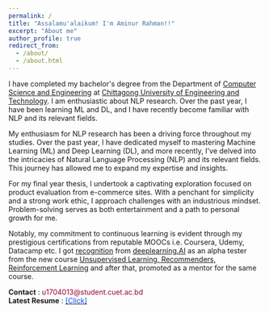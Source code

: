 ```yaml
---
permalink: /
title: "Assalamu'alaikum! I'm Aminur Rahman!!"
excerpt: "About me"
author_profile: true
redirect_from: 
  - /about/
  - /about.html
---
```


<p align="justify">

<!--  I am a Final Year student in the department of <a href="https://cuet.ac.bd/dept/cse/">Computer Science and Engineering</a> at <a href="https://cuet.ac.bd/">Chittagong University of Engineering and Technology</a>. 
I am enthusiastic in NLP research. I have been learning ML and DL about one year and recently got familiarized with NLP and it's relevant fields. My final year thesis is based on product evaluation from e-commerce sites. I always try to be simple but industrious. Problem solving is my entertainment. I really like to think real world problems by mathematics. -->

I have completed my bachelor's degree from the Department of <a href="https://cuet.ac.bd/dept/cse/">Computer Science and Engineering</a> at <a href="https://cuet.ac.bd/">Chittagong University of Engineering and Technology</a>. I am enthusiastic about NLP research. Over the past year, I have been learning ML and DL, and I have recently become familiar with NLP and its relevant fields.

My enthusiasm for NLP research has been a driving force throughout my studies. Over the past year, I have dedicated myself to mastering Machine Learning (ML) and Deep Learning (DL), and more recently, I've delved into the intricacies of Natural Language Processing (NLP) and its relevant fields. This journey has allowed me to expand my expertise and insights.

For my final year thesis, I undertook a captivating exploration focused on product evaluation from e-commerce sites. With a penchant for simplicity and a strong work ethic, I approach challenges with an industrious mindset. Problem-solving serves as both entertainment and a path to personal growth for me.

Notably, my commitment to continuous learning is evident through my prestigious certifications from reputable MOOCs i.e. Coursera, Udemy, Datacamp etc. I got <a href = "https://www.linkedin.com/posts/aminur-rahman-642913161_deeplearningai-mentoring-machinelearning-activity-6958813772618620929-cFWu/?utm_source=share&utm_medium=member_desktop">recognition</a> from 
<a href = "https://www.deeplearning.ai/">deeplearning.AI</a> as an alpha tester from the new course <a href = "https://www.coursera.org/learn/unsupervised-learning-recommenders-reinforcement-learning">Unsupervised Learning, Recommenders, Reinforcement Learning</a>
  and after that, promoted as a mentor for the same course.
</p>  
<!-- <p align = "justify">
Since I have been in the flow with ML and DL, I achieved some prestigious certificates after completing online courses i.e. Coursera, Udemy, Datacamp etc. I got <a href = "https://www.linkedin.com/posts/aminur-rahman-642913161_deeplearningai-mentoring-machinelearning-activity-6958813772618620929-cFWu/?utm_source=share&utm_medium=member_desktop">recognition</a> from 
<a href = "https://www.deeplearning.ai/">deeplearning.AI</a> as an alpha tester from the new course <a href = "https://www.coursera.org/learn/unsupervised-learning-recommenders-reinforcement-learning">Unsupervised Learning, Recommenders, Reinforcement Learning</a>
  and after that, promoted as a mentor for the same course.
</p> -->
<b>Contact</b> :  <font color= "#990033" >u1704013@student.cuet.ac.bd</font> <br>
<b>Latest Resume</b> : <a href = "https://github.com/aminurrahmanashik/aminurrahmanashik.github.io/blob/master/files/1704013_resume.pdf"> <font color= "#0049FF" >[Click]</font></a>

